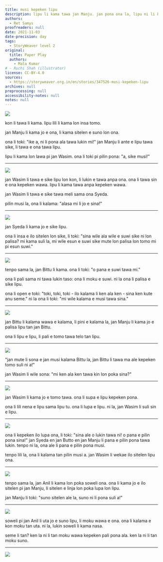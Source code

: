 ```yaml
---
title: musi kepeken lipu
description: lipu li kama tawa jan Manju. jan pona ona la, lipu ni li kama ijo ante.
authors:
  - Ret Samys
proofreaders: null
date: 2021-11-03
date-precision: day
tags:
  - StoryWeaver level 2
original:
  title: Paper Play
  authors:
    - Mala Kumar
# - Ruchi Shah (illustrator)
license: CC-BY-4.0
sources:
  - https://storyweaver.org.in/en/stories/347526-musi-kepeken-lipu
archives: null
preprocessing: null
accessibility-notes: null
notes: null
---
```


![](https://storage.googleapis.com/static.storyweaver.org.in/illustration_crops/1866/size7/abb5d13f72dd864a0b469e58b88bf0ef.jpg)

kon li tawa li kama. lipu lili li kama lon insa tomo.

jan Manju li kama jo e ona, li kama sitelen e suno lon ona.

ona li toki: "ike a, ni li pona ala tawa lukin mi!" jan Manju li ante e lipu tawa sike, li tawa e ona tawa lipu.

lipu li kama lon lawa pi jan Wasim. ona li toki pi pilin pona: "a, sike musi!"

---

![](https://storage.googleapis.com/static.storyweaver.org.in/illustration_crops/1867/size7/87fdef913f3105a7d5f7097ac80ffbdb.jpg)

jan Wasim li tawa e sike lipu lon kon, li lukin e tawa anpa ona. ona li tawa sin e ona kepeken wawa. lipu li kama tawa anpa kepeken wawa.

jan Wasim li tawa e sike tawa meli sama ona Syeda.

pilin musi la, ona li kalama: "alasa mi li jo e sina!"

---

![](https://storage.googleapis.com/static.storyweaver.org.in/illustration_crops/1868/size7/e146dde722f5ab15101ec881911b138f.jpg)

jan Syeda li kama jo e sike lipu.

ona li insa e ilo sitelen lon sike, li toki: "sina wile ala wile e suwi sike ni lon palisa? mi kama suli la, mi wile esun e suwi sike mute lon palisa lon tomo mi pi esun suwi."

---

![](https://storage.googleapis.com/static.storyweaver.org.in/illustration_crops/1869/size7/91db9351f8946e3ddfefc0b0c0b1a7cc.jpg)

tenpo sama la, jan Bittu li kama. ona li toki: "o pana e suwi tawa mi."

ona li pali sama ni tawa lukin taso: ona li moku e suwi. ni la ona li palisa e sike lipu.

ona li open e toki: "toki, toki, toki - ilo kalama li ken ala ken - sina ken kute anu seme." ni la ona li toki: "mi wile kalama e musi tawa sina."

---

![](https://storage.googleapis.com/static.storyweaver.org.in/illustration_crops/1870/size7/0e20d8dccaf08bf4507134f464260200.jpg)

jan Bittu li kalama wawa e kalama, li pini e kalama la, jan Manju li kama jo e palisa lipu tan jan Bittu.

ona li lipu e lipu, li pali e tomo tawa telo tan lipu.

---

![](https://storage.googleapis.com/static.storyweaver.org.in/illustration_crops/1871/size7/40ece528f64e3540654f392d082f7fd4.jpg)

"jan mute li sona e jan musi kalama Bittu la, jan Bittu li tawa ma ale kepeken tomo suli ni a!"

jan Wasim li wile sona: "mi ken ala ken tawa kin lon poka sina?"

---

![](https://storage.googleapis.com/static.storyweaver.org.in/illustration_crops/1872/size7/43fd2c08ca69cd16486309666db9eccd.jpg)

jan Wasim li kama jo e tomo tawa. ona li supa e lipu kepeken pona.

ona li lili nena e lipu sama lipu tu. ona li lupa e lipu. ni la, jan Wasim li suli sin e lipu.

---

![](https://storage.googleapis.com/static.storyweaver.org.in/illustration_crops/1873/size7/644128ba4168f4133ee9c69684b24cd4.jpg)

ona li kepeken ilo lupa ona, li toki: "sina ale o lukin tawa ni! o pana e pilin pona sina!" jan Syeda en jan Butto en jan Manju li pana e pilin pona tawa lukin. tenpo ni la, ona ale li pana e pilin pona musi.

tenpo lili la, ona li kalama tan pilin musi a. jan Wasim li wekae ilo sitelen lipu ona.

---

![](https://storage.googleapis.com/static.storyweaver.org.in/illustration_crops/1874/size7/4e893a2a50740056fc05618df94d9fb0.jpg)

tenpo sama la, jan Anil li kama lon poka soweli ona. ona li kama jo e ilo sitelen pi jan Manju, li sitelen e linja lon poka lupa lon lipu.

jan Manju li toki: "suno sitelen ale la, suno ni li pona suli a!"

---

![](https://storage.googleapis.com/static.storyweaver.org.in/illustration_crops/1875/size7/9bb3a6d3bd23e0d0c2129d78450d6f81.jpg)

soweli pi jan Anil li uta jo e suno lipu, li moku wawa e ona. ona li kalama e kon moku tan uta. ni la, lukin soweli li kama nasa.

seme li tan? ken la ni li tan moku wawa kepeken pali pona ala. ken la ni li tan moku suno.

---

![](https://storage.googleapis.com/static.storyweaver.org.in/illustration_crops/1876/size7/18c5cc8bef12da89917560f58a1bff20.jpg)
